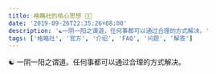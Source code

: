 ```yaml
---
title: 格略社的核心思想 🤔💬
date: '2019-09-26T22:35:26+08:00'
description: '☯️一阴一阳之谓️道，任何事都可以通过合理的方式解决。'
tags: ['格略社', '官方', '介绍', 'FAQ', '问题', '解答']
---
```


☯️ 一阴一阳之谓道。任何事都可以通过合理的方式解决。
